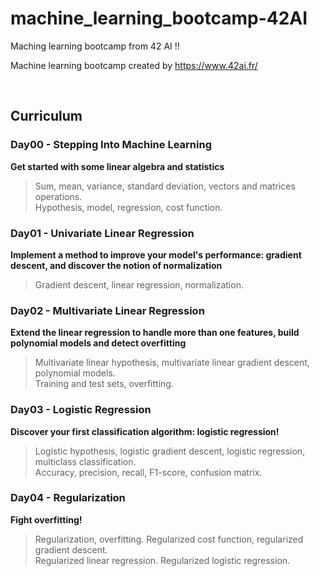 # machine_learning_bootcamp-42AI

Maching learning bootcamp from 42 AI !!

Machine learning bootcamp created by https://www.42ai.fr/

<br/>

## Curriculum

### Day00 - Stepping Into Machine Learning
**Get started with some linear algebra and statistics**
> Sum, mean, variance, standard deviation, vectors and matrices operations.  
Hypothesis, model, regression, cost function. 

### Day01 - Univariate Linear Regression
**Implement a method to improve your model's performance: **gradient descent**, and discover the notion of normalization**
> Gradient descent, linear regression, normalization.

### Day02 - Multivariate Linear Regression
**Extend the linear regression to handle more than one features, build polynomial models and detect overfitting**
> Multivariate linear hypothesis, multivariate linear gradient descent, polynomial models.  
Training and test sets, overfitting.

### Day03 - Logistic Regression
**Discover your first classification algorithm: logistic regression!**
> Logistic hypothesis, logistic gradient descent, logistic regression, multiclass classification.  
Accuracy, precision, recall, F1-score, confusion matrix.

### Day04 - Regularization
**Fight overfitting!**
> Regularization, overfitting. Regularized cost function, regularized gradient descent.  
Regularized linear regression. Regularized logistic regression.
<br/>
